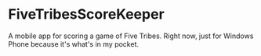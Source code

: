# FiveTribesScoreKeeper
A mobile app for scoring a game of Five Tribes.  Right now, just for Windows Phone because it's what's in my pocket.
